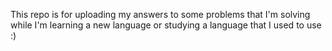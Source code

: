 This repo is for uploading my answers to some problems that I'm solving while I'm learning a new language or studying a language that I used to use :) 